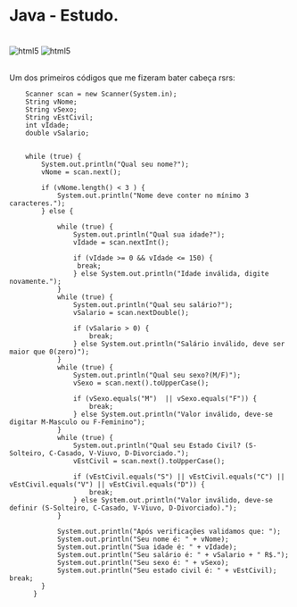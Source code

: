 # Java - Estudo.
<div style = "display: inline_block"><br/>
<img align="center" alt= "html5" src= "https://img.shields.io/badge/Java-ED8B00?style=for-the-badge&logo=openjdk&logoColor=white" />
<img align="center" alt= "html5" src= "https://img.shields.io/badge/Spring-6DB33F?style=for-the-badge&logo=spring&logoColor=white" />
</div><br/>


Um dos primeiros códigos que me fizeram bater cabeça rsrs:


		Scanner scan = new Scanner(System.in);
		String vNome;
		String vSexo;
		String vEstCivil;
		int vIdade;
		double vSalario;
	
		
		while (true) {
			System.out.println("Qual seu nome?");
			vNome = scan.next();
			
			if (vNome.length() < 3 ) {
				System.out.println("Nome deve conter no mínimo 3 caracteres.");
			} else {
				
				while (true) {
					System.out.println("Qual sua idade?");
					vIdade = scan.nextInt();
					
					if (vIdade >= 0 && vIdade <= 150) {	
					 break;
					} else System.out.println("Idade inválida, digite novamente.");
				}
				while (true) {
					System.out.println("Qual seu salário?");
					vSalario = scan.nextDouble();
					
					if (vSalario > 0) {
						break;
					} else System.out.println("Salário inválido, deve ser maior que 0(zero)");
				}
				while (true) {
					System.out.println("Qual seu sexo?(M/F)");
					vSexo = scan.next().toUpperCase();
					
					if (vSexo.equals("M")  || vSexo.equals("F")) {
						break;
					} else System.out.println("Valor inválido, deve-se digitar M-Masculo ou F-Feminino");
				}
				while (true) {
					System.out.println("Qual seu Estado Civil? (S-Solteiro, C-Casado, V-Viuvo, D-Divorciado.");
					vEstCivil = scan.next().toUpperCase();
					
					if (vEstCivil.equals("S") || vEstCivil.equals("C") || vEstCivil.equals("V") || vEstCivil.equals("D")) {
						break;
					} else System.out.println("Valor inválido, deve-se definir (S-Solteiro, C-Casado, V-Viuvo, D-Divorciado).");
				}
				
				System.out.println("Após verificações validamos que: ");
				System.out.println("Seu nome é: " + vNome);
				System.out.println("Sua idade é: " + vIdade);
				System.out.println("Seu salário é: " + vSalario + " R$.");
				System.out.println("Seu sexo é: " + vSexo);
				System.out.println("Seu estado civil é: " + vEstCivil); break;
			}
		  }

